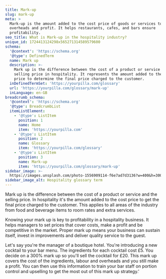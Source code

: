 ```yaml
---
title: Mark-up
slug: mark-up
meta: >
  Mark-up is the amount added to the cost price of goods or services to cover
  overheads and profit. It helps restaurants, cafes, and bars ensure
  profitability.
seo_title: What is Mark-up in the hospitality industry?
unique_id: 1724413124298x565271314589579600
schema:
  '@context': 'https://schema.org'
  '@type': DefinedTerm
  name: Mark up
  description: >-
    Mark up is the difference between the cost of a product or service and the
    selling price in hospitality. It represents the amount added to the cost
    price to determine the final price charged to the customer.
  inDefinedTermSet: 'https://yourpilla.com/glossary'
  url: 'https://yourpilla.com/glossary/mark-up'
  inLanguage: en-GB
breadcrumb_schema:
  '@context': 'https://schema.org'
  '@type': BreadcrumbList
  itemListElement:
    - '@type': ListItem
      position: 1
      name: Home
      item: 'https://yourpilla.com'
    - '@type': ListItem
      position: 2
      name: Glossary
      item: 'https://yourpilla.com/glossary'
    - '@type': ListItem
      position: 3
      name: Mark-up
      item: 'https://yourpilla.com/glossary/mark-up'
sidebar_image: >-
  https://images.unsplash.com/photo-1556909114-f6e7ad7d3136?w=400&h=300&fit=crop&auto=format
sidebar_image_alt: Hospitality glossary term
---
```

Mark up is the difference between the cost of a product or service and the selling price. In hospitality it's the amount added to the cost price to get the final price charged to the customer. This applies to all areas of the industry from food and beverage items to room rates and extra services.

Knowing your mark up is key to profitability in a hospitality business. It helps managers to set prices that cover costs, make a profit and be competitive in the market. Proper mark up means your business can sustain itself, invest in improvements and deliver quality service to the guest.

Let's say you're the manager of a boutique hotel. You're introducing a new cocktail to your bar menu. The ingredients for each cocktail cost £5. You decide on a 300% mark up so you'll sell the cocktail for £20. This mark up covers the cost of the ingredients, labour and overheads and you still make a profit. You can then use this information to train your bar staff on portion control and upselling to get the most out of this mark up strategy.'

